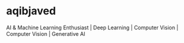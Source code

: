 # aqibjaved
 AI &amp; Machine Learning Enthusiast | Deep Learning | Computer Vision | Computer Vision | Generative AI 
